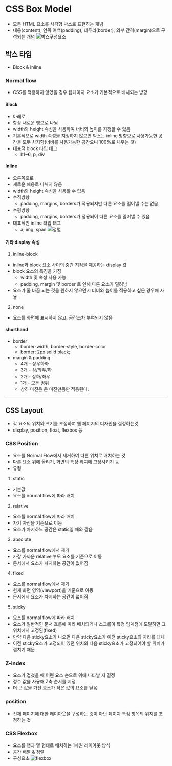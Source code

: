 # CSS Box Model
- 모든 HTML 요소를 사각형 박스로 표현하는 개념
- 내용(content), 안쪽 여백(padding), 테두리(border), 외부 간격(margin)으로 구성되는 개념
![박스구성요소](/240307/box구성요소.JPG)
## 박스 타입
- Block & Inline
### Normal flow
- CSS를 적용하지 않았을 경우 웹페이지 요소가 기본적으로 배치되는 방향
#### Block
- 아래로
- 항상 새로운 행으로 나뉨
- width와 height 속성을 사용하여 너비와 높이를 지정할 수 있음
- 기본적으로 width 속성을 지정하지 않으면 박스는 inline 방향으로 사용가능한 공간을 모두 차지함(너비를 사용가능한 공간으니 100%로 채우는 것)
- 대표적 block 타입 태그
  - h1~6, p, div
#### Inline
- 오른쪽으로
- 새로운 해응로 나뉘지 않음
- width와 height 속성을 사용할 수 없음
- 수직방향
  - padding, margins, borders가 적용되지만 다른 요소를 밀어낼 수는 없음
- 수평방향
  - padding, margins, borders가 정용되어 다른 요소를 밀어낼 수 있음
- 대표적인 inline 타입 태그
  - a, img, span
![정렬](/240307/정렬.JPG)
#### 기타 display 속성
1. inline-block
  - inline과 block 요소 사이의 중간 지점을 제공하는 display 값
  - block 요소의 특징을 가짐
    - width 및 속성 사용 가능
    - padding, margin 및 border 로 인해 다른 요소가 밀려남
  - 요소가 줄 바꿈 되는 것을 원하지 않으면서 너비와 높이를 적용하고 싶은 경우에 사용
2. none
  - 요소를 화면에 표시하지 않고, 공간조차 부여되지 않음
#### shorthand
- border
  - border-width, border-style, border-color
  - border: 2px solid black;
- margin & padding
  - 4개 - 상우하좌
  - 3개 - 상/좌우/하
  - 2개 - 상하/좌우
  - 1개 - 모든 범위
  - 상하 마진은 큰 마진만큼만 적용된다.
---
## CSS Layout
- 각 요소의 위치와 크기를 조정하여 웹 페이지의 디자인을 결정하는것
- display, position, float, flexbox 등

### CSS Position
- 요소를 Normal Flow에서 제거하여 다른 위치로 배치하는 것
- 다른 요소 위에 올리기, 화면의 특정 위치에 고정시키기 등
- 유형
 1. static
  - 기본값
  - 요소를 normal flow에 따라 배치
 2. relative
  - 요소를 normal flow에 따라 배치
  - 자기 자신을 기준으로 이동
  - 요소가 차지하느 공간은 static일 때와 같음
 3. absolute
  - 요소를 normal flow에서 제거
  - 가장 가까운 relative 부모 요소를 기준으로 이동
  - 문서에서 요소가 차지하는 공간이 없어짐
 4. fixed
  - 요소를 normal flow에서 제거
  - 현재 화면 영역(viewport)을 기준으로 이동
  - 문서에서 요소가 차지하는 공간이 없어짐
 5. sticky
  - 요소를 normal flow에 따라 배치
  - 요소가 일반적인 문서 흐름에 따라 배치되거나 스크롤이 특정 임계점에 도달하면 그 위치에서 고정된(fixed)
  - 만약 다음 sticky요소가 나오면 다음 sticky요소가 이전 sticky요소의 자리를 대체
  - 이전 sticky요소가 고정되어 있던 위치와 다음 sticky요소가 고정되어야 할 위치가 겹치기 때문
### Z-index
- 요소가 겹쳤을 때 어떤 요소 순으로 위에 나타날 지 결정
- 정수 값을 사용해 Z축 순서를 지정
- 더 큰 값을 가진 요소가 작은 값의 요소를 덮음
### position
- 전체 페이지에 대한 레이아웃을 구성하는 것이 아닌 페이지 특정 항목의 위치를 조정하는 것
### CSS Flexbox
- 요소를 행과 열 형태로 배치하는 1차원 레이아웃 방식
- 공간 배열 & 정렬
- 구성요소
![flexbox](/240307/flexbox.JPG)